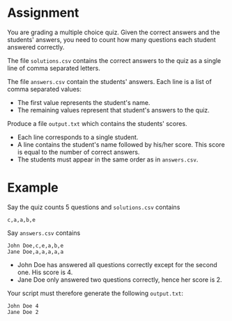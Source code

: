 # Assignment

You are grading a multiple choice quiz.
Given the correct answers and the students' answers, you need to count how many questions each student answered correctly.

The file `solutions.csv` contains the correct answers to the quiz as a single line of comma separated letters.

The file `answers.csv` contain the students' answers.
Each line is a list of comma separated values:

* The first value represents the student's name.
* The remaining values represent that student's answers to the quiz.

Produce a file `output.txt` which contains the students' scores.

* Each line corresponds to a single student.
* A line contains the student's name followed by his/her score. This score is equal to the number of correct answers.
* The students must appear in the same order as in `answers.csv`.

# Example

Say the quiz counts 5 questions and `solutions.csv` contains

```text
c,a,a,b,e
```

Say `answers.csv` contains

```text
John Doe,c,e,a,b,e
Jane Doe,a,a,a,a,a
```

* John Doe has answered all questions correctly except for the second one. His score is 4.
* Jane Doe only answered two questions correctly, hence her score is 2.

Your script must therefore generate the following `output.txt`:

```text
John Doe 4
Jane Doe 2
```
